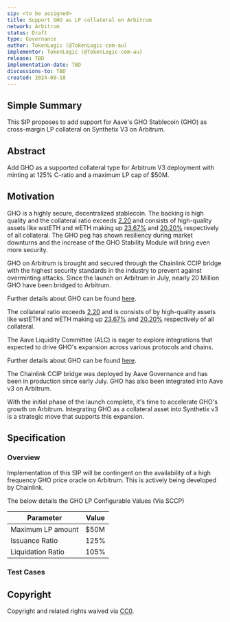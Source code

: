 ```yaml
---
sip: <to be assigned>
title: Support GHO as LP collateral on Arbitrum
network: Arbitrum
status: Draft
type: Governance
author: TokenLogic (@TokenLogic-com-au)
implementor: TokenLogic (@TokenLogic-com-au)
release: TBD
implementation-date: TBD
discussions-to: TBD
created: 2024-09-18
---
```


## Simple Summary

This SIP proposes to add support for Aave's GHO Stablecoin (GHO) as cross-margin LP collateral on Synthetix V3 on Arbitrum.

## Abstract

Add GHO as a supported collateral type for Arbitrum V3 deployment with minting at 125% C-ratio and a maximum LP cap of $50M.

## Motivation

GHO is a highly secure, decentralized stablecoin. The backing is high quality and the collateral ratio exceeds [2.20](https://aave.tokenlogic.xyz/collateral) and consists of high-quality assets like wstETH and wETH making up [23.67%](https://aave.tokenlogic.xyz/gho) and [20.20%](https://aave.tokenlogic.xyz/gho) respectively of all collateral. The GHO peg has shown resiliency during market downturns and the increase of the GHO Stability Module will bring even more security.

GHO on Arbitrum is brought and secured through the Chainlink CCIP bridge with the highest security standards in the industry to prevent against overminting attacks. Since the launch on Arbitrum in July, nearly 20 Million GHO have been bridged to Arbitrum.

Further details about GHO can be found [here](https://docs.gho.xyz/).

The collateral ratio exceeds [2.20](https://aave.tokenlogic.xyz/collateral) and is consists of by high-quality assets like wstETH and wETH making up [23.67%](https://aave.tokenlogic.xyz/gho) and [20.20%](https://aave.tokenlogic.xyz/gho) respectively of all collateral.

The Aave Liquidity Committee (ALC) is eager to explore integrations that expected to drive GHO's expansion across various protocols and chains.

Further details about GHO can be found [here](https://docs.gho.xyz/).

The Chainlink CCIP bridge was deployed by Aave Governance and has been in production since early July. GHO has also been integrated into Aave v3 on Arbitrum.

With the initial phase of the launch complete, it's time to accelerate GHO's growth on Arbitrum. Integrating GHO as a collateral asset into Synthetix v3 is a strategic move that supports this expansion.

## Specification

### Overview

Implementation of this SIP will be contingent on the availability of a high frequency GHO price oracle on Arbitrum. This is actively being developed by Chainlink.

The below details the GHO LP Configurable Values (Via SCCP)

| Parameter         | Value |
| ----------------- | ----- |
| Maximum LP amount | $50M  |
| Issuance Ratio    | 125%  |
| Liquidation Ratio | 105%  |

### Test Cases

## Copyright

Copyright and related rights waived via [CC0](https://creativecommons.org/publicdomain/zero/1.0/).
